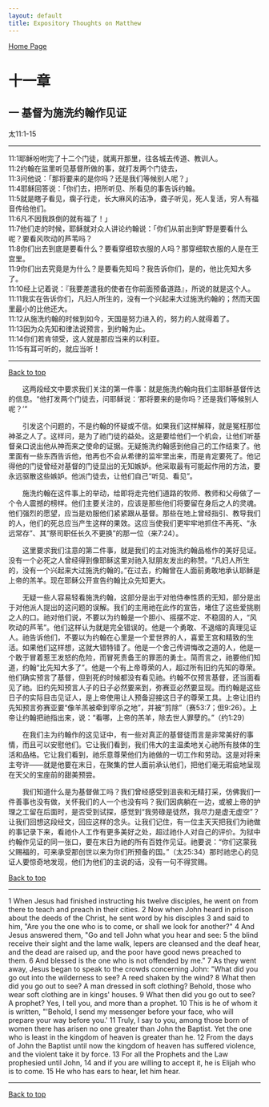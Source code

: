 ```yaml
---
layout: default
title: Expository Thoughts on Matthew
---
```

[ Home Page ]({{site.baseurl}}/index) <br>

<a name="0"></a>
# 十一章 

## 一 基督为施洗约翰作见证

太11:1-15

***

11:1耶稣吩咐完了十二个门徒，就离开那里，往各城去传道、教训人。<br>
11:2约翰在监里听见基督所做的事，就打发两个门徒去，<br>
11:3问他说：「那将要来的是你吗？还是我们等候别人呢？」<br>
11:4耶稣回答说：「你们去，把所听见、所看见的事告诉约翰。<br>
11:5就是瞎子看见，瘸子行走，长大麻风的洁净，聋子听见，死人复活，穷人有福音传给他们。<br>
11:6凡不因我跌倒的就有福了！」<br>
11:7他们走的时候，耶稣就对众人讲论约翰说：「你们从前出到旷野是要看什么呢？要看风吹动的芦苇吗？<br>
11:8你们出去到底是要看什么？要看穿细软衣服的人吗？那穿细软衣服的人是在王宫里。<br>
11:9你们出去究竟是为什么？是要看先知吗？我告诉你们，是的，他比先知大多了。<br>
11:10经上记着说：『我要差遣我的使者在你前面预备道路』，所说的就是这个人。<br>
11:11我实在告诉你们，凡妇人所生的，没有一个兴起来大过施洗约翰的；然而天国里最小的比他还大。<br>
11:12从施洗约翰的时候到如今，天国是努力进入的，努力的人就得着了。<br>
11:13因为众先知和律法说预言，到约翰为止。<br>
11:14你们若肯领受，这人就是那应当来的以利亚。<br>
11:15有耳可听的，就应当听！<br>

***

[Back to top](#0)

&emsp;&emsp;这两段经文中要求我们关注的第一件事：就是施洗约翰向我们主耶稣基督传达的信息。“他打发两个门徒去，问耶稣说：‘那将要来的是你吗？还是我们等候别人呢？’”

&emsp;&emsp;引发这个问题的，不是约翰的怀疑或不信。如果我们这样解释，就是冤枉那位神圣之人了。这样问，是为了祂门徒的益处。这是要给他们一个机会，让他们听基督亲口说出他从神而来之使命的证据。无疑施洗约翰感到他自己的工作结束了。他里面有一些东西告诉他，他再也不会从希律的监牢里出来，而是肯定要死了。他记得他的门徒曾经对基督的门徒显出的无知嫉妒。他采取最有可能起作用的方法，要永远驱散这些嫉妒。他派门徒去，让他们自己“听见、看见”。

&emsp;&emsp;施洗约翰在这件事上的举动，给即将走完他们道路的牧师、教师和父母做了一个令人震撼的榜样。他们主要关注的，应该是那些他们将要留在身后之人的灵魂。他们强烈的愿望，应当是劝服他们紧紧跟从基督。那些在地上曾经指引、教导我们的人，他们的死总应当产生这样的果效。这应当使我们更牢牢地抓住不再死、“永远常存”、其“祭司职任长久不更换”的那一位（来7:24）。

&emsp;&emsp;这里要求我们注意的第二件事，就是我们的主对施洗约翰品格作的美好见证。没有一个必死之人曾经得到像耶稣这里对祂入狱朋友发出的称赞。“凡妇人所生的，没有一个兴起来大过施洗约翰的。”在过去，约翰曾在人面前勇敢地承认耶稣是上帝的羔羊。现在耶稣公开宣告约翰比众先知更大。

&emsp;&emsp;无疑一些人容易轻看施洗约翰，这部分是出于对他侍奉性质的无知，部分是出于对他派人提出的这问题的误解。我们的主用祂在此作的宣告，堵住了这些爱挑剔之人的口。祂对他们说，不要以为约翰是一个胆小、摇摆不定、不稳固的人，“风吹动的芦苇”。他们这样认为就是完全错误的。他是一个勇敢、不退缩的真理见证人。祂告诉他们，不要以为约翰在心里是一个爱世界的人，喜爱王宫和精致的生活。如果他们这样想，这就大错特错了。他是一个舍己传讲悔改之道的人，他是一个敢于冒着惹王发怒的危险，而冒死责备王的罪恶的勇士。简而言之，祂要他们知道，约翰“比先知大多了”。他是一个有上帝尊荣的人，超过所有旧约先知的尊荣。他们确实预言了基督，但到死的时候都没有看见祂。约翰不仅预言基督，还当面看见了祂。旧约先知预言人子的日子必然要来到，弥赛亚必然要显现。而约翰是这些日子的实际目击见证人，是上帝使用让人预备迎接这日子的尊荣工具。上帝让旧约先知预言弥赛亚要“像羊羔被牵到宰杀之地”，并被“剪除”（赛53:7；但9:26）。上帝让约翰把祂指出来，说：“看哪，上帝的羔羊，除去世人罪孽的。”（约1:29）

&emsp;&emsp;在我们主为约翰作的这见证中，有一些对真正的基督徒而言是非常美好的事情，而且可以安慰他们。它让我们看到，我们伟大的主温柔地关心祂所有肢体的生活和品格。它让我们看到，祂乐意尊荣他们为祂做的一切工作和劳动。这是对将来主夸许——就是他要在末日，在聚集的世人面前承认他们，把他们毫无瑕疵地呈现在天父的宝座前的甜美预尝。

&emsp;&emsp;我们知道什么是为基督做工吗？我们曾经感受到沮丧和无精打采，仿佛我们一件善事也没有做，关怀我们的人一个也没有吗？我们因病躺在一边，或被上帝的护理之工留在后面时，是否受到试探，感觉到“我劳碌是徒然，我尽力是虚无虚空”？让我们回想这段经文，回应这样的念头。让我们记住，有一位主天天把我们为祂做的事记录下来，看祂仆人工作有更多美好之处，超过祂仆人对自己的评价。为狱中约翰作见证的同一张口，要在末日为祂的所有百姓作见证。祂要说：“你们这蒙我父赐福的，可来承受那创世以来为你们所预备的国。”（太25:34）那时祂忠心的见证人要惊奇地发现，他们为他们的主说的话，没有一句不得赏赐。

[Back to top](#0)

***

1 When Jesus had finished instructing his twelve disciples, he went on from there to teach and preach in their cities. 2 Now when John heard in prison about the deeds of the Christ, he sent word by his disciples 3 and said to him, "Are you the one who is to come, or shall we look for another?" 4 And Jesus answered them, "Go and tell John what you hear and see: 5 the blind receive their sight and the lame walk, lepers are cleansed and the deaf hear, and the dead are raised up, and the poor have good news preached to them. 6 And blessed is the one who is not offended by me." 7 As they went away, Jesus began to speak to the crowds concerning John: "What did you go out into the wilderness to see? A reed shaken by the wind? 8 What then did you go out to see? A man dressed in soft clothing? Behold, those who wear soft clothing are in kings' houses. 9 What then did you go out to see? A prophet? Yes, I tell you, and more than a prophet. 10 This is he of whom it is written, "'Behold, I send my messenger before your face, who will prepare your way before you.' 11 Truly, I say to you, among those born of women there has arisen no one greater than John the Baptist. Yet the one who is least in the kingdom of heaven is greater than he. 12 From the days of John the Baptist until now the kingdom of heaven has suffered violence, and the violent take it by force. 13 For all the Prophets and the Law prophesied until John, 14 and if you are willing to accept it, he is Elijah who is to come. 15 He who has ears to hear, let him hear.

***

[Back to top](#0)
